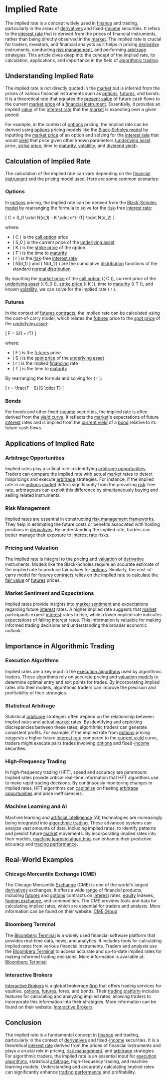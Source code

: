 # Implied Rate

The implied rate is a concept widely used in [finance](../f/finance.md) and trading, particularly in the areas of [derivatives](../d/derivatives.md) and fixed-[income](../i/income.md) securities. It refers to the [interest rate](../i/interest_rate.md) that is derived from the prices of financial instruments, rather than being directly observed in the [market](../m/market.md). The implied rate is crucial for traders, investors, and financial analysts as it helps in pricing [derivative](../d/derivative.md) instruments, conducting [risk management](../r/risk_management.md), and performing [arbitrage](../a/arbitrage.md) strategies. This article dives deep into the concept of the implied rate, its calculation, applications, and importance in the field of [algorithmic trading](../a/accountability.md).

## Understanding Implied Rate

The implied rate is not directly quoted in the [market](../m/market.md) but is inferred from the prices of various financial instruments such as [options](../o/options.md), [futures](../f/futures.md), and bonds. It is a theoretical rate that equates the [present value](../p/present_value.md) of future cash flows to the current [market price](../m/market_price.md) of a [financial instrument](../f/financial_instrument.md). Essentially, it provides an implied [value](../v/value.md) of the [interest rate](../i/interest_rate.md) that the [market](../m/market.md) is expecting over a given period.

For example, in the context of [options](../o/options.md) pricing, the implied rate can be derived using [options](../o/options.md) pricing models like the [Black-Scholes model](../b/black-scholes_model.md) by inputting the [market price](../m/market_price.md) of an option and solving for the [interest rate](../i/interest_rate.md) that would [yield](../y/yield.md) that price given other known parameters ([underlying asset](../u/underlying_asset.md) price, [strike price](../s/strike_price.md), time to [maturity](../m/maturity.md), [volatility](../v/volatility.md), and [dividend yield](../d/dividend_yield.md)).

## Calculation of Implied Rate

The calculation of the implied rate can vary depending on the [financial instrument](../f/financial_instrument.md) and the pricing model used. Here are some common scenarios:

### Options

In [options](../o/options.md) pricing, the implied rate can be derived from the [Black-Scholes model](../b/black-scholes_model.md) by rearranging the formula to solve for the [risk](../r/risk.md)-free [interest rate](../i/interest_rate.md):

\[ C = S_0 \cdot N(d_1) - K \cdot e^{-rT} \cdot N(d_2) \]

where:
- \( C \) is the [call option](../c/call_option.md) price
- \( S_0 \) is the current price of the [underlying asset](../u/underlying_asset.md)
- \( K \) is the [strike price](../s/strike_price.md) of the option
- \( T \) is the time to [maturity](../m/maturity.md)
- \( r \) is the [risk](../r/risk.md)-free [interest rate](../i/interest_rate.md)
- \( N(d_1) \) and \( N(d_2) \) are the cumulative [distribution](../d/distribution.md) functions of the standard [normal distribution](../n/normal_distribution_in_trading.md)

By inputting the [market price](../m/market_price.md) of the [call option](../c/call_option.md) (\( C \)), current price of the [underlying asset](../u/underlying_asset.md) (\( S_0 \)), [strike price](../s/strike_price.md) (\( K \)), time to [maturity](../m/maturity.md) (\( T \)), and known [volatility](../v/volatility.md), we can solve for the implied rate \( r \).

### Futures

In the context of [futures contracts](../f/futures_contracts.md), the implied rate can be calculated using the cost-of-carry model, which relates the [futures](../f/futures.md) price to the [spot price](../s/spot_price.md) of the [underlying asset](../u/underlying_asset.md):

\[ F = S(1 + rT) \]

where:
- \( F \) is the [futures](../f/futures.md) price
- \( S \) is the [spot price](../s/spot_price.md) of the [underlying asset](../u/underlying_asset.md)
- \( r \) is the implied [financing](../f/financing.md) rate
- \( T \) is the time to [maturity](../m/maturity.md)

By rearranging the formula and solving for \( r \):

\[ r = \frac{F - S}{S \cdot T} \]

### Bonds

For bonds and other fixed-[income](../i/income.md) securities, the implied rate is often derived from the [yield curve](../y/yard.md). It reflects the [market](../m/market.md)'s expectations of future [interest](../i/interest.md) rates and is implied from the [current yield](../c/current_yield.md) of a [bond](../b/bond.md) relative to its future cash flows.

## Applications of Implied Rate

### Arbitrage Opportunities

Implied rates play a critical role in identifying [arbitrage opportunities](../a/arbitrage_opportunities.md). Traders can compare the implied rate with actual [market](../m/market.md) rates to detect mispricings and execute [arbitrage](../a/arbitrage.md) strategies. For instance, if the implied rate in an [options](../o/options.md) [market](../m/market.md) differs significantly from the prevailing [risk](../r/risk.md)-free rate, arbitrageurs can exploit this difference by simultaneously buying and selling related instruments.

### Risk Management

Implied rates are essential in constructing [risk management frameworks](../r/risk_management_frameworks.md). They help in estimating the future costs or benefits associated with holding positions in [derivatives](../d/derivatives.md). By understanding the implied rate, traders can better manage their exposure to [interest rate](../i/interest_rate.md) risks.

### Pricing and Valuation

The implied rate is integral to the pricing and [valuation](../v/valuation.md) of [derivative](../d/derivative.md) instruments. Models like the Black-Scholes require an accurate estimate of the implied rate to produce fair values for [options](../o/options.md). Similarly, the cost-of-carry model for [futures contracts](../f/futures_contracts.md) relies on the implied rate to calculate the [fair value](../f/fair_value.md) of [futures](../f/futures.md) prices.

### Market Sentiment and Expectations

Implied rates provide insights into [market sentiment](../m/market_sentiment.md) and expectations regarding future [interest](../i/interest.md) rates. A higher implied rate suggests that [market](../m/market.md) participants expect [interest](../i/interest.md) rates to rise, while a lower implied rate indicates expectations of falling [interest](../i/interest.md) rates. This information is valuable for making informed trading decisions and understanding the broader economic outlook.

## Importance in Algorithmic Trading

### Execution Algorithms

Implied rates are a key input in the [execution algorithms](../e/execution_algorithms.md) used by algorithmic traders. These algorithms rely on accurate pricing and [valuation models](../v/valuation_models.md) to determine optimal entry and exit points for trades. By incorporating implied rates into their models, algorithmic traders can improve the precision and profitability of their strategies.

### Statistical Arbitrage

Statistical [arbitrage](../a/arbitrage.md) strategies often depend on the relationship between implied rates and actual [market](../m/market.md) rates. By identifying and exploiting discrepancies between these rates, algorithmic traders can generate consistent profits. For example, if the implied rate from [options](../o/options.md) pricing suggests a higher future [interest rate](../i/interest_rate.md) compared to the [current yield](../c/current_yield.md) curve, traders might execute pairs trades involving [options](../o/options.md) and fixed-[income](../i/income.md) securities.

### High-Frequency Trading

In high-frequency trading (HFT), speed and accuracy are paramount. Implied rates provide critical real-time information that HFT algorithms use to make rapid trading decisions. By continuously monitoring changes in implied rates, HFT algorithms can [capitalize](../c/capitalize.md) on fleeting [arbitrage opportunities](../a/arbitrage_opportunities.md) and price inefficiencies.

### Machine Learning and AI

Machine learning and [artificial intelligence](../a/artificial_intelligence_in_trading.md) (AI) technologies are increasingly being integrated into [algorithmic trading](../a/accountability.md). These advanced systems can analyze vast amounts of data, including implied rates, to identify patterns and predict future [market](../m/market.md) movements. By incorporating implied rates into their models, [machine learning algorithms](../m/machine_learning_algorithms_in_trading.md) can enhance their predictive accuracy and [trading performance](../t/trading_performance.md).

## Real-World Examples

### Chicago Mercantile Exchange (CME)

The Chicago Mercantile [Exchange](../e/exchange.md) (CME) is one of the world's largest [derivatives](../d/derivatives.md) exchanges. It offers a wide [range](../r/range.md) of financial products, including [futures](../f/futures.md) and [options](../o/options.md) contracts on [interest](../i/interest.md) rates, [equity](../e/equity.md) indexes, [foreign exchange](../f/foreign_exchange.md), and commodities. The CME provides tools and data for calculating implied rates, which are essential for traders and analysts. More information can be found on their website: [CME Group](https://www.cmegroup.com/)

### Bloomberg Terminal

The [Bloomberg Terminal](../b/bloomberg_terminal.md) is a widely used financial software platform that provides real-time data, news, and analytics. It includes tools for calculating implied rates from various financial instruments. Traders and analysts use the [Bloomberg Terminal](../b/bloomberg_terminal.md) to access accurate and up-to-date implied rates for making informed trading decisions. More information is available at: [Bloomberg Terminal](https://www.bloomberg.com/professional/solution/bloomberg-terminal/)

### Interactive Brokers

[Interactive Brokers](../i/interactive_brokers.md) is a global brokerage [firm](../f/firm.md) that offers trading services for equities, [options](../o/options.md), [futures](../f/futures.md), forex, and bonds. Their [trading platform](../t/trading_platform.md) includes features for calculating and analyzing implied rates, allowing traders to incorporate this information into their strategies. More information can be found on their website: [Interactive Brokers](https://www.interactivebrokers.com/)

## Conclusion

The implied rate is a fundamental concept in [finance](../f/finance.md) and trading, particularly in the context of [derivatives](../d/derivatives.md) and fixed-[income](../i/income.md) securities. It is a theoretical [interest rate](../i/interest_rate.md) derived from the prices of financial instruments and plays a crucial role in pricing, [risk management](../r/risk_management.md), and [arbitrage](../a/arbitrage.md) strategies. For algorithmic traders, the implied rate is an essential input for [execution algorithms](../e/execution_algorithms.md), statistical [arbitrage](../a/arbitrage.md), high-frequency trading, and machine learning models. Understanding and accurately calculating implied rates can significantly enhance [trading performance](../t/trading_performance.md) and profitability.